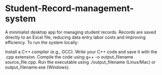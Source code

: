 # Student-Record-management-system

A minimalist desktop app for managing student records. Records are saved directly to an Excel file, reducing data entry labor costs and improving efficiency. To run the system locally:

Install a C++ compiler (e.g., GCC).
Write your C++ code and save it with the .cpp extension.
Compile the code using g++ -o output_filename source_file.cpp.
Run the executable using ./output_filename (Linux/Mac) or output_filename.exe (Windows).

